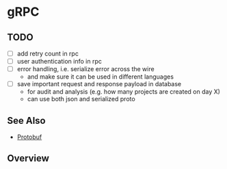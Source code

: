# gRPC

## TODO

- [ ] add retry count in rpc
- [ ] user authentication info in rpc
- [ ] error handling, i.e. serialize error across the wire
  - and make sure it can be used in different languages
- [ ] save important request and response payload in database
  - for audit and analysis (e.g. how many projects are created on day X)
  - can use both json and serialized proto
 
## See Also

- [Protobuf](protobuf.md)

## Overview

